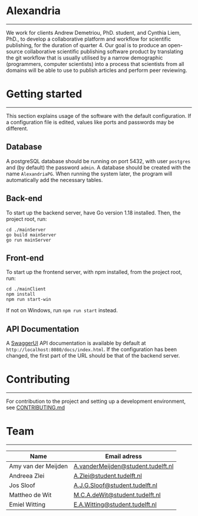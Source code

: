 # Alexandria

---
We work for clients Andrew Demetriou, PhD. student, and Cynthia Liem, PhD., to develop a collaborative platform and workflow for scientific publishing, for the duration of quarter 4. Our goal is to produce an open-source collaborative scientific publishing software product by translating the git workflow that is usually utilised by a narrow demographic (programmers, computer scientists) into a process that scientists from all domains will be able to use to publish articles and perform peer reviewing.

# Getting started

---
This section explains usage of the software with the default configuration. If a configuration file is edited, values like ports and passwords may be different.

## Database
A postgreSQL database should be running on port 5432, with user `postgres` and (by default) the password `admin`.
A database should be created with the name `AlexandriaPG`. When running the system later, the program will automatically add the necessary tables.

## Back-end
To start up the backend server, have Go version 1.18 installed. Then, the project root, run:
    
    cd ./mainServer 
    go build mainServer
    go run mainServer

## Front-end
To start up the frontend server, with npm installed, from the project root, run:

    cd ./mainClient
    npm install
    npm run start-win

If not on Windows, run `npm run start` instead.

## API Documentation
A [SwaggerUI](https://swagger.io/tools/swagger-ui/) API documentation is available by default at `http://localhost:8080/docs/index.html`. If the configuration has been changed, the first part of the URL should be that of the backend server.


# Contributing

---
For contribution to the project and setting up a development environment, see [CONTRIBUTING.md](CONTRIBUTING.md)


# Team

---
| Name                | Email adress                       |
|---------------------|------------------------------------|
| Amy van der Meijden | A.vanderMeijden@student.tudelft.nl |
| Andreea Zlei        | A.Zlei@student.tudelft.nl          | 
| Jos Sloof           | A.J.G.Sloof@student.tudelft.nl     |
| Mattheo de Wit      | M.C.A.deWit@student.tudelft.nl     |
| Emiel Witting       | E.A.Witting@student.tudelft.nl     |

